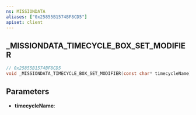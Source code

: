 ```yaml
---
ns: MISSIONDATA
aliases: ["0x25855B1574BF8CD5"]
apiset: client
---
```

## _MISSIONDATA_TIMECYCLE_BOX_SET_MODIFIER

```c
// 0x25855B1574BF8CD5
void _MISSIONDATA_TIMECYCLE_BOX_SET_MODIFIER(const char* timecycleName);
```


## Parameters
* **timecycleName**:



